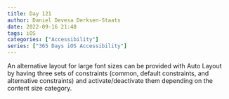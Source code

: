 ```yaml
---
title: Day 121
author: Daniel Devesa Derksen-Staats
date: 2022-09-16 21:48
tags: iOS
categories: ["Accessibility"]
series: ["365 Days iOS Accessibility"]
---
```


An alternative layout for large font sizes can be provided with Auto Layout by having three sets of constraints (common, default constraints, and alternative constraints) and activate/deactivate them depending on the content size category.

